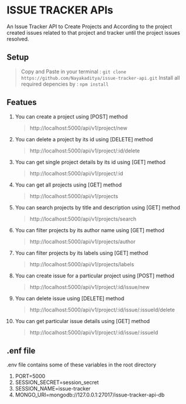 # ISSUE TRACKER APIs

An Issue Tracker API to Create Projects and According to the project created issues related to that project and tracker until the project issues resolved.

## Setup

> Copy and Paste in your terminal :
> `git clone https://github.com/Nayakaditya/issue-tracker-api.git`
> Install all required depencies by :
> `npm install`

## Featues

1. You can create a project using [POST] method

   > http://localhost:5000/api/v1/project/new

2. You can delete a project by its id using [DELETE] method

   > http://localhost:5000/api/v1/project/:id/delete

3. You can get single project details by its id using [GET] method

   > http://localhost:5000/api/v1/project/:id

4. You can get all projects using [GET] method

   > http://localhost:5000/api/v1/projects

5. You can search projects by title and description using [GET] method

   > http://localhost:5000/api/v1/projects/search

6. You can filter projects by its author name using [GET] method

   > http://localhost:5000/api/v1/projects/author

7. You can filter projects by its labels using [GET] method

   > http://localhost:5000/api/v1/projects/labels

8. You can create issue for a particular project using [POST] method

   > http://localhost:5000/api/v1/project/:id/issue/new

9. You can delete issue using [DELETE] method

   > http://localhost:5000/api/v1/project/:id/issue/:issueId/delete

10. You can get particular issue details using [GET] method
    > http://localhost:5000/api/v1/project/:id/issue/:issueId

## .enf file

.env file contains some of these variables in the root directory

1. PORT=5000
2. SESSION_SECRET=session_secret
3. SESSION_NAME=issue-tracker
4. MONGO_URI=mongodb://127.0.0.1:27017/issue-tracker-api-db
